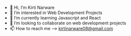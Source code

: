 - 👋 Hi, I’m Kirti Narware
- 👀 I’m interested in Web Development Projects
- 🌱 I’m currently learning Javascript and React
- 💞️ I’m looking to collaborate on web development projects
- 📫 How to reach me --> kirtinarware08@gmail.com

<!---
kirti-coder/kirti-coder is a ✨ special ✨ repository because its `README.md` (this file) appears on your GitHub profile.
You can click the Preview link to take a look at your changes.
--->
